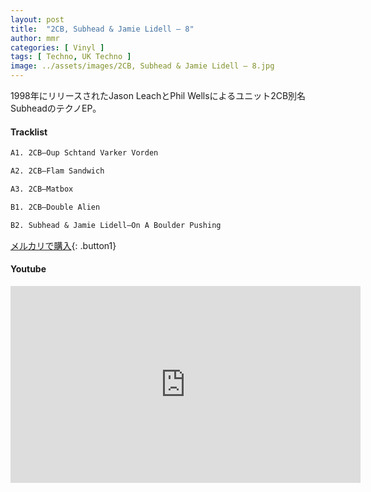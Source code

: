 ```yaml
---
layout: post
title:  "2CB, Subhead & Jamie Lidell – 8"
author: mmr
categories: [ Vinyl ]
tags: [ Techno, UK Techno ]
image: ../assets/images/2CB, Subhead & Jamie Lidell – 8.jpg
---
```


1998年にリリースされたJason LeachとPhil Wellsによるユニット2CB別名SubheadのテクノEP。

#### Tracklist
```md
A1. 2CB–Oup Schtand Varker Vorden

A2. 2CB–Flam Sandwich

A3. 2CB–Matbox

B1. 2CB–Double Alien

B2. Subhead & Jamie Lidell–On A Boulder Pushing
```

[メルカリで購入](https://jp.mercari.com/item/m75324900679?afid=6142608987){: .button1}

#### Youtube
<iframe width="560" height="315" src="https://www.youtube.com/embed/6HY3EgIBWXE?si=VzNbn_ZeQnp3AaNa" title="YouTube video player" frameborder="0" allow="accelerometer; autoplay; clipboard-write; encrypted-media; gyroscope; picture-in-picture; web-share" referrerpolicy="strict-origin-when-cross-origin" allowfullscreen></iframe>